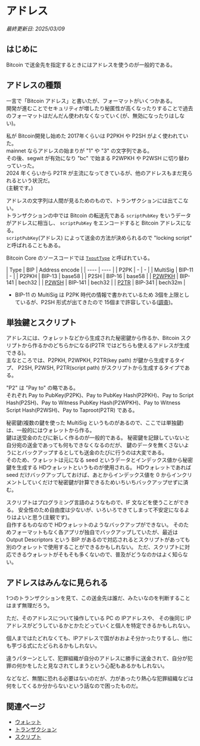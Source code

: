 # アドレス

_最終更新日: 2025/03/09_

## はじめに

Bitcoin で送金先を指定するときにはアドレスを使うのが一般的である。

## アドレスの種類

一言で「Bitcoin アドレス」と書いたが、フォーマットがいくつかある。  
開発が進むことでセキュリティが増したり秘匿性が高くなったりすることで過去のフォーマットはだんだん使われなくなっていく(が、無効になったりはしない)。

私が Bitcoin開発し始めた 2017年くらいは P2PKH や P2SH がよく使われていた。  
mainnet ならアドレスの始まりが "1" や "3" の文字列である。  
その後、segwit が有効になり "bc" で始まる P2WPKH や P2WSH に切り替わっていった。  
2024 年くらいから P2TR が主流になってきているが、他のアドレスもまだ見られるという状況だ。  
(主観です。)

アドレスの文字列は人間が見るためのもので、トランザクションには出てこない。  
トランザクションの中では Bitcoin の転送先である `scriptPubKey` をいうデータがアドレスに相当し、
`scriptPubKey` をエンコードすると Bitcoin アドレスになる。  
`scriptPubKey`(アドレス) によって送金の方法が決められるので "locking script" と呼ばれることもある。

Bitcoin Core のソースコードでは [`TxoutType`](https://github.com/bitcoin/bitcoin/blob/v28.1/src/script/solver.h#L22-L35) と呼ばれている。

| Type | BIP | Address encode |
| ---- | ---- |
| P2PK | - | - |
| MultiSig | BIP-11 | - |
| P2PKH | BIP-13 | base58 |
| P2SH | BIP-16 | base58 |
| [P2WPKH](../02_bip/p2wpkh.md) | BIP-141 | bech32 |
| [P2WSH](../02_bip/p2wsh.md) | BIP-141 | bech32 |
| [P2TR](../02_bip/p2tr.md) | BIP-341 | bech32m |

* BIP-11 の MultiSig は P2PK 時代の情報で書かれているため 3個を上限としているが、P2SH 形式が出てきたので 15個まで許容している([調査](/2025/01/20250131-btc.html))。

## 単独鍵とスクリプト

アドレスには、ウォレットなどから生成された秘密鍵から作るか、Bitcoin スクリプトから作るかのどちらかになる(P2TR ではどちらも使えるアドレスが生成できる)。  
主なところでは、P2PKH, P2WPKH, P2TR(key path) が鍵から生成するタイプ、
P2SH, P2WSH, P2TR(script path) がスクリプトから生成するタイプである。

"P2" は "Pay to" の略である。  
それぞれ Pay to PubKey(P2PK)、Pay to PubKey Hash(P2PKH)、Pay to Script Hash(P2SH)、Pay to Witness PubKey Hash(P2WPKH)、Pay to Witness Script Hash(P2WSH)、Pay to Taproot(P2TR) である。

秘密鍵(複数の鍵を使った MultiSig というものがあるので、ここでは単独鍵)は、一般的にはウォレットから作る。  
鍵は送受金のたびに新しく作るのが一般的である。
秘密鍵を記録していないと自分宛の送金であっても何もできなくなるのだが、
鍵のデータを無くさないようにとバックアップするとしても送金のたびに行うのは大変である。  
そのため、ウォレットは元になる seed というデータとインデックス値から秘密鍵を生成する HDウォレットというものが使用される。
HDウォレットであれば seed だけバックアップしておけば、あとからインデックス値を 0 からインクリメントしていくだけで秘密鍵が計算できるためいちいちバックアップせずに済む。

スクリプトはプログラミング言語のようなもので、IF 文などを使うことができる。
安全性のため自由度は少ないが、いろいろできてしまって不安定になるよりはよいと思う(主観です)。  
自作するものなので HDウォレットのようなバックアップができない。
そのためフォーマットもなく各アプリが独自でバックアップしていたが、最近は Output Descriptors という BIP があるので対応されるとスクリプトがあっても別のウォレットで使用することができるかもしれない。
ただ、スクリプトに対応できるウォレットがそもそも多くないので、普及がどうなのかはよく知らない。

## アドレスはみんなに見られる

1つのトランザクションを見て、この送金先は誰だ、みたいなのを判断することはまず無理だろう。

ただ、そのアドレスについて操作している PC の IPアドレスや、
その後同じ IP アドレスがどうしているかとかたどっていくと個人を特定できるかもしれない。

個人まではたどれなくても、IPアドレスで国がおおよそ分かったりするし、他にも芋づる式にたどられるかもしれない。

違うパターンとして、犯罪組織が自分のアドレスに勝手に送金されて、自分が犯罪の何かをしたと見なされてしまうという心配もあるかもしれない。

などなど、無闇に恐れる必要はないのだが、力があったり熱心な犯罪組織などは何をしてくるか分からないという話なので困ったものだ。

## 関連ページ

* [ウォレット](./wallet.md)
* [トランザクション](./transactions.md)
* [スクリプト](./script.md)

